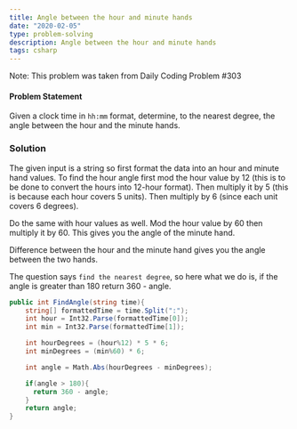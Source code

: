 ```yaml
---
title: Angle between the hour and minute hands
date: "2020-02-05"
type: problem-solving
description: Angle between the hour and minute hands
tags: csharp
---
```


Note: This problem was taken from Daily Coding Problem #303

#### Problem Statement

Given a clock time in `hh:mm` format, determine, to the nearest degree, the angle between the hour and the minute hands.

### Solution

The given input is a string so first format the data into an hour and minute hand values. To find the hour angle first mod the hour value by 12 (this is to be done to convert the hours into 12-hour format). Then multiply it by 5 (this is because each hour covers 5 units). Then multiply by 6 (since each unit covers 6 degrees).

Do the same with hour values as well. Mod the hour value by 60 then multiply it by 60. This gives you the angle of the minute hand.

Difference between the hour and the minute hand gives you the angle between the two hands. 

The question says `find the nearest degree`, so here what we do is, if the angle is greater than 180 return 360 - angle.

```csharp
public int FindAngle(string time){
    string[] formattedTime = time.Split(":");
    int hour = Int32.Parse(formattedTime[0]);
    int min = Int32.Parse(formattedTime[1]);

    int hourDegrees = (hour%12) * 5 * 6;
    int minDegrees = (min%60) * 6;

    int angle = Math.Abs(hourDegrees - minDegrees);

    if(angle > 180){
      return 360 - angle;
    }
    return angle;
}
```

